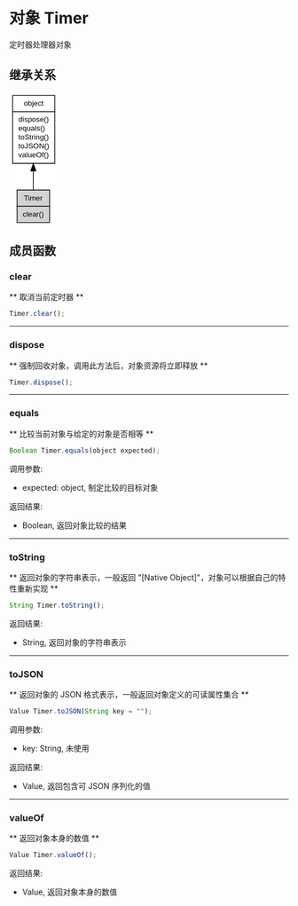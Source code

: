 # 对象 Timer
定时器处理器对象

## 继承关系
<div class="inherits"><svg width="65pt" height="180pt" viewBox="0.00 0.00 65.00 180.00" xmlns="http://www.w3.org/2000/svg" xmlns:xlink="http://www.w3.org/1999/xlink">
<g id="graph0" class="graph" transform="scale(1 1) rotate(0) translate(4 176)">
<title>%0</title>
<polygon fill="#ffffff" stroke="transparent" points="-4,4 -4,-176 61,-176 61,4 -4,4"/>
<!-- object -->
<g id="node1" class="node">
<title>object</title>
<g id="a_node1"><a xlink:href="object.md" xlink:title="object">
<polygon fill="#ffffff" stroke="transparent" points="0,-80 0,-172 57,-172 57,-80 0,-80"/>
<polygon fill="none" stroke="#000000" points=".5,-150 .5,-172 57.5,-172 57.5,-150 .5,-150"/>
<text text-anchor="start" x="15.6625" y="-158" font-family="Helvetica,sans-Serif" font-size="10.00" fill="#000000">object</text>
<polygon fill="none" stroke="#000000" points=".5,-80 .5,-150 57.5,-150 57.5,-80 .5,-80"/>
<text text-anchor="start" x="5.5" y="-136" font-family="Helvetica,sans-Serif" font-size="10.00" fill="#000000"> dispose()</text>
<text text-anchor="start" x="5.5" y="-124" font-family="Helvetica,sans-Serif" font-size="10.00" fill="#000000"> equals()</text>
<text text-anchor="start" x="5.5" y="-112" font-family="Helvetica,sans-Serif" font-size="10.00" fill="#000000"> toString()</text>
<text text-anchor="start" x="5.5" y="-100" font-family="Helvetica,sans-Serif" font-size="10.00" fill="#000000"> toJSON()</text>
<text text-anchor="start" x="5.5" y="-88" font-family="Helvetica,sans-Serif" font-size="10.00" fill="#000000"> valueOf()</text>
</a>
</g>
</g>
<!-- Timer -->
<g id="node2" class="node">
<title>Timer</title>
<g id="a_node2"><a xlink:title="Timer">
<polygon fill="#d3d3d3" stroke="transparent" points="6.5,0 6.5,-44 50.5,-44 50.5,0 6.5,0"/>
<polygon fill="none" stroke="#000000" points="6.5,-22 6.5,-44 50.5,-44 50.5,-22 6.5,-22"/>
<text text-anchor="start" x="15.7275" y="-30" font-family="Helvetica,sans-Serif" font-size="10.00" fill="#000000">Timer</text>
<polygon fill="none" stroke="#000000" points="6.5,0 6.5,-22 50.5,-22 50.5,0 6.5,0"/>
<text text-anchor="start" x="11.5" y="-8" font-family="Helvetica,sans-Serif" font-size="10.00" fill="#000000"> clear()</text>
</a>
</g>
</g>
<!-- object&#45;&gt;Timer -->
<g id="edge1" class="edge">
<title>object-&gt;Timer</title>
<path fill="none" stroke="#000000" d="M28.5,-69.5912C28.5,-60.5835 28.5,-51.7536 28.5,-44.193"/>
<polygon fill="#000000" stroke="#000000" points="25.0001,-69.7784 28.5,-79.7784 32.0001,-69.7785 25.0001,-69.7784"/>
</g>
</g>
</svg></div>

## 成员函数
        
### clear
** 取消当前定时器 **

```JavaScript
Timer.clear();
```

--------------------------
### dispose
** 强制回收对象，调用此方法后，对象资源将立即释放 **

```JavaScript
Timer.dispose();
```

--------------------------
### equals
** 比较当前对象与给定的对象是否相等 **

```JavaScript
Boolean Timer.equals(object expected);
```

调用参数:
* expected: object, 制定比较的目标对象

返回结果:
* Boolean, 返回对象比较的结果

--------------------------
### toString
** 返回对象的字符串表示，一般返回 "[Native Object]"，对象可以根据自己的特性重新实现 **

```JavaScript
String Timer.toString();
```

返回结果:
* String, 返回对象的字符串表示

--------------------------
### toJSON
** 返回对象的 JSON 格式表示，一般返回对象定义的可读属性集合 **

```JavaScript
Value Timer.toJSON(String key = "");
```

调用参数:
* key: String, 未使用

返回结果:
* Value, 返回包含可 JSON 序列化的值

--------------------------
### valueOf
** 返回对象本身的数值 **

```JavaScript
Value Timer.valueOf();
```

返回结果:
* Value, 返回对象本身的数值

